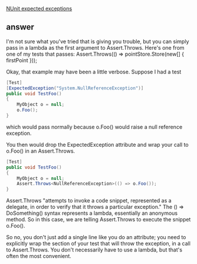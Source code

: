 [NUnit expected exceptions](http://stackoverflow.com/questions/3407765/nunit-expected-exceptions)


## answer

I'm not sure what you've tried that is giving you trouble, but you can simply pass in a lambda as the first argument to Assert.Throws. Here's one from one of my tests that passes:
Assert.Throws<ArgumentException>(() => pointStore.Store(new[] { firstPoint }));



Okay, that example may have been a little verbose. Suppose I had a test

```cs
[Test]
[ExpectedException("System.NullReferenceException")]
public void TestFoo()
{
    MyObject o = null;
    o.Foo();
}
```

which would pass normally because o.Foo() would raise a null reference exception.

You then would drop the ExpectedException attribute and wrap your call to o.Foo() in an Assert.Throws.


```cs
[Test]
public void TestFoo()
{
    MyObject o = null;
    Assert.Throws<NullReferenceException>(() => o.Foo());
}
```

Assert.Throws "attempts to invoke a code snippet, represented as a delegate, in order to verify that it throws a particular exception." The () => DoSomething() syntax represents a lambda, essentially an anonymous method. So in this case, we are telling Assert.Throws to execute the snippet o.Foo().

So no, you don't just add a single line like you do an attribute; you need to explicitly wrap the section of your test that will throw the exception, in a call to Assert.Throws. You don't necessarily have to use a lambda, but that's often the most convenient.
 